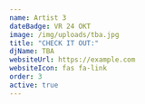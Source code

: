 ```yaml
---
name: Artist 3
dateBadge: VR 24 OKT
image: /img/uploads/tba.jpg
title: "CHECK IT OUT:"
djName: TBA
websiteUrl: https://example.com
websiteIcon: fas fa-link
order: 3
active: true
---
```

